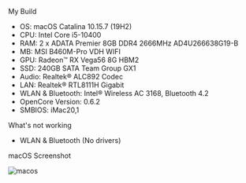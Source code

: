 My Build
- OS: macOS Catalina 10.15.7 (19H2)
- CPU: Intel Core i5-10400
- RAM: 2 x ADATA Premier 8GB DDR4 2666MHz AD4U266638G19-B
- MB: MSI B460M-Pro VDH WIFI
- GPU: Radeon™ RX Vega56 8G HBM2
- SSD: 240GB SATA Team Group GX1
- Audio: Realtek® ALC892 Codec
- LAN: Realtek® RTL8111H Gigabit
- WLAN & Bluetooth: Intel® Wireless AC 3168, Bluetooth 4.2
- OpenCore Version: 0.6.2
- SMBIOS: iMac20,1

What's not working
- WLAN & Bluetooth (No drivers)

macOS Screenshot

![macos](https://i.ibb.co/wCvSPXC/Screenshot-2020-09-28-at-17-41-45.jpg)
